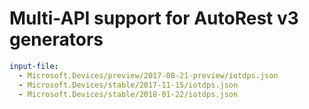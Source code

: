 # Multi-API support for AutoRest v3 generators

``` yaml $(enable-multi-api)
input-file:
  - Microsoft.Devices/preview/2017-08-21-preview/iotdps.json
  - Microsoft.Devices/stable/2017-11-15/iotdps.json
  - Microsoft.Devices/stable/2018-01-22/iotdps.json
```
